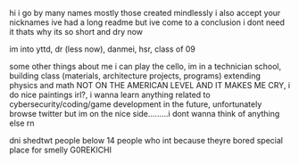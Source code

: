 hi i go by many names mostly those created mindlessly i also accept your nicknames
ive had a long readme but ive come to a conclusion i dont need it thats why its so short and dry now

im into yttd, dr (less now), danmei, hsr, class of 09

some other things about me i can play the cello, im in a technician school, building class (materials, architecture projects, programs) extending physics and math NOT ON THE AMERICAN LEVEL AND IT MAKES ME CRY, i do nice paintings irl?, i wanna learn anything related to cybersecurity/coding/game development in the future, unfortunately browse twitter but im on the nice side.........i dont wanna think of anything else rn

dni
shedtwt people
below 14
people who int because theyre bored
special place for smelly G0REKICHI
